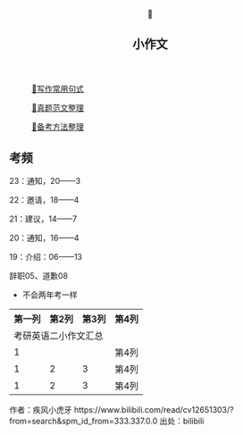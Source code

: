 </head><body><article id="6dc99671-7070-424f-b909-9a942abdd51f" class="page sans"><header><div class="page-header-icon undefined"><span class="icon">🌙</span></div><h1 class="page-title">小作文</h1><p class="page-description"></p></header><div class="page-body"><figure id="6eb60b5a-f2a1-4ee7-a14e-571fc4bd47b1" class="link-to-page"><a href="%E5%B0%8F%E4%BD%9C%E6%96%87%206dc996717070424fb9099a942abdd51f/%E5%86%99%E4%BD%9C%E5%B8%B8%E7%94%A8%E5%8F%A5%E5%BC%8F%206eb60b5af2a14ee7a14e571fc4bd47b1.html"><span class="icon">🍋</span>写作常用句式</a></figure><figure id="193a96bb-7810-4ff0-ac4f-5de64ef89135" class="link-to-page"><a href="%E5%B0%8F%E4%BD%9C%E6%96%87%206dc996717070424fb9099a942abdd51f/%E7%9C%9F%E9%A2%98%E8%8C%83%E6%96%87%E6%95%B4%E7%90%86%20193a96bb78104ff0ac4f5de64ef89135.html"><span class="icon">🏅</span>真题范文整理</a></figure><figure id="75137ed6-f25e-45f8-a3cf-512cd49d3f0a" class="link-to-page"><a href="%E5%B0%8F%E4%BD%9C%E6%96%87%206dc996717070424fb9099a942abdd51f/%E5%A4%87%E8%80%83%E6%96%B9%E6%B3%95%E6%95%B4%E7%90%86%2075137ed6f25e45f8a3cf512cd49d3f0a.html"><span class="icon">💫</span>备考方法整理</a></figure><h2 id="7a45a18c-68f0-496b-804c-811f7667cd85" class="">考频</h2><p id="d5fe9261-d14d-4a12-b28f-b4e2a3e73fae" class="">23：通知，20——3</p><p id="69a5a751-53c3-422e-8f0a-44cfcb491f97" class="">22：邀请，18——4</p><p id="c66a728a-f498-4462-85b4-7286917385f4" class="">21：建议，14——7</p><p id="56c554a6-a31d-41d9-b54a-4789d5a9033b" class="">20：通知，16——4</p><p id="afac7e25-eb93-4186-b727-77577078031e" class="">19：介绍：06——13</p><p id="4681fac1-bf97-40f0-8450-8ce5f7eb5d3d" class="">辞职05、道歉08</p><ul id="dc13b883-7116-4de1-81e3-f37a4ce4a450" class="bulleted-list"><li style="list-style-type:disc">不会两年考一样</li></ul><p id="954203fb-51e4-41fe-849b-99ecaa8cb084" class="">
</p><p id="468442af-c886-4671-bf49-924bb18d6afd" class="">
</p></div></article><span class="sans" style="font-size:14px;padding-top:2em"></span></body></html>

<table>
<th>第一列</th><th>第2列</th><th>第3列</th><th>第4列</th>
<tr>
<td colspan="4" >考研英语二小作文汇总</td>
</tr>
<tr>
<td colspan="3">1</td><td>第4列</td>
</tr>
<tr>
<td>1</td><td>2</td><td>3</td><td>第4列</td>
</tr>
<tr>
<td>1</td><td>2</td><td>3</td><td>第4列</td>
</tr>
</table> 作者：疾风小虎牙 https://www.bilibili.com/read/cv12651303/?from=search&spm_id_from=333.337.0.0 出处：bilibili
